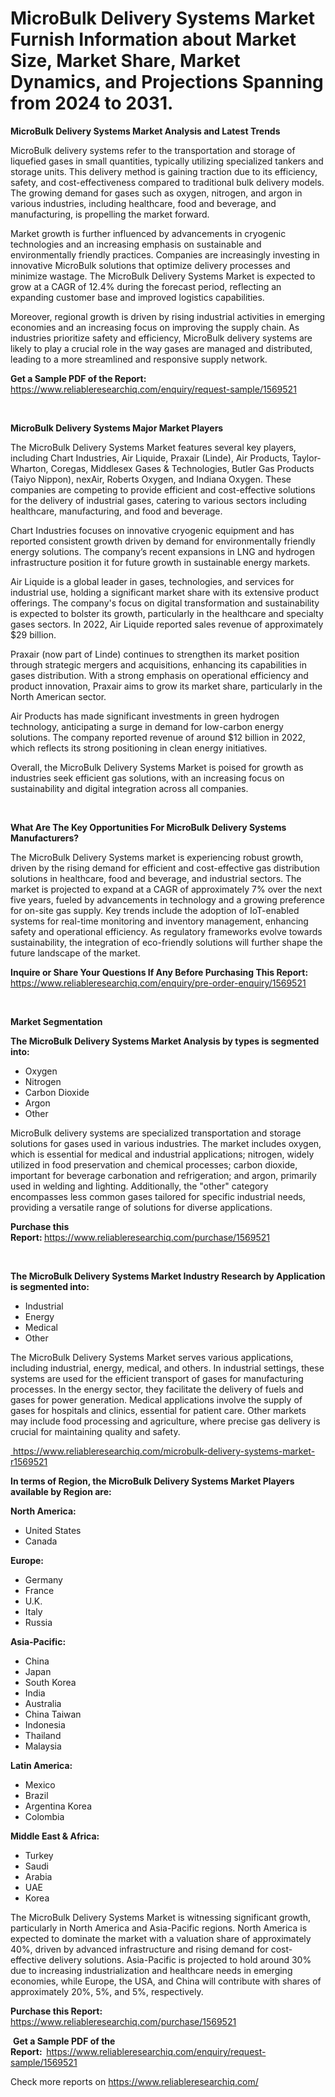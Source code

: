 <p><h1>MicroBulk Delivery Systems Market Furnish Information about Market Size, Market Share, Market Dynamics, and Projections Spanning from 2024 to 2031.</h1></p><p><strong>MicroBulk Delivery Systems Market Analysis and Latest Trends</strong></p>
<p><p>MicroBulk delivery systems refer to the transportation and storage of liquefied gases in small quantities, typically utilizing specialized tankers and storage units. This delivery method is gaining traction due to its efficiency, safety, and cost-effectiveness compared to traditional bulk delivery models. The growing demand for gases such as oxygen, nitrogen, and argon in various industries, including healthcare, food and beverage, and manufacturing, is propelling the market forward.</p><p>Market growth is further influenced by advancements in cryogenic technologies and an increasing emphasis on sustainable and environmentally friendly practices. Companies are increasingly investing in innovative MicroBulk solutions that optimize delivery processes and minimize wastage. The MicroBulk Delivery Systems Market is expected to grow at a CAGR of 12.4% during the forecast period, reflecting an expanding customer base and improved logistics capabilities.</p><p>Moreover, regional growth is driven by rising industrial activities in emerging economies and an increasing focus on improving the supply chain. As industries prioritize safety and efficiency, MicroBulk delivery systems are likely to play a crucial role in the way gases are managed and distributed, leading to a more streamlined and responsive supply network.</p></p>
<p><strong>Get a Sample PDF of the Report:&nbsp;</strong> <a href="https://www.reliableresearchiq.com/enquiry/request-sample/1569521?utm_campaign=1842&utm_medium=2&utm_source=Github&utm_content=ia&utm_term=29122024&utm_id=microbulk-delivery-systems">https://www.reliableresearchiq.com/enquiry/request-sample/1569521</a></p>
<p>&nbsp;</p>
<p><strong>MicroBulk Delivery Systems Major Market Players</strong></p>
<p><p>The MicroBulk Delivery Systems Market features several key players, including Chart Industries, Air Liquide, Praxair (Linde), Air Products, Taylor-Wharton, Coregas, Middlesex Gases & Technologies, Butler Gas Products (Taiyo Nippon), nexAir, Roberts Oxygen, and Indiana Oxygen. These companies are competing to provide efficient and cost-effective solutions for the delivery of industrial gases, catering to various sectors including healthcare, manufacturing, and food and beverage.</p><p>Chart Industries focuses on innovative cryogenic equipment and has reported consistent growth driven by demand for environmentally friendly energy solutions. The company’s recent expansions in LNG and hydrogen infrastructure position it for future growth in sustainable energy markets.</p><p>Air Liquide is a global leader in gases, technologies, and services for industrial use, holding a significant market share with its extensive product offerings. The company's focus on digital transformation and sustainability is expected to bolster its growth, particularly in the healthcare and specialty gases sectors. In 2022, Air Liquide reported sales revenue of approximately $29 billion.</p><p>Praxair (now part of Linde) continues to strengthen its market position through strategic mergers and acquisitions, enhancing its capabilities in gases distribution. With a strong emphasis on operational efficiency and product innovation, Praxair aims to grow its market share, particularly in the North American sector.</p><p>Air Products has made significant investments in green hydrogen technology, anticipating a surge in demand for low-carbon energy solutions. The company reported revenue of around $12 billion in 2022, which reflects its strong positioning in clean energy initiatives.</p><p>Overall, the MicroBulk Delivery Systems Market is poised for growth as industries seek efficient gas solutions, with an increasing focus on sustainability and digital integration across all companies.</p></p>
<p>&nbsp;</p>
<p><strong>What Are The Key Opportunities For MicroBulk Delivery Systems Manufacturers?</strong></p>
<p><p>The MicroBulk Delivery Systems market is experiencing robust growth, driven by the rising demand for efficient and cost-effective gas distribution solutions in healthcare, food and beverage, and industrial sectors. The market is projected to expand at a CAGR of approximately 7% over the next five years, fueled by advancements in technology and a growing preference for on-site gas supply. Key trends include the adoption of IoT-enabled systems for real-time monitoring and inventory management, enhancing safety and operational efficiency. As regulatory frameworks evolve towards sustainability, the integration of eco-friendly solutions will further shape the future landscape of the market.</p></p>
<p><strong>Inquire or Share Your Questions If Any Before Purchasing This Report:</strong> <a href="https://www.reliableresearchiq.com/enquiry/pre-order-enquiry/1569521?utm_campaign=1842&utm_medium=2&utm_source=Github&utm_content=ia&utm_term=29122024&utm_id=microbulk-delivery-systems">https://www.reliableresearchiq.com/enquiry/pre-order-enquiry/1569521</a></p>
<p>&nbsp;</p>
<p><strong>Market Segmentation</strong></p>
<p><strong>The MicroBulk Delivery Systems Market Analysis by types is segmented into:</strong></p>
<p><ul><li>Oxygen</li><li>Nitrogen</li><li>Carbon Dioxide</li><li>Argon</li><li>Other</li></ul></p>
<p><p>MicroBulk delivery systems are specialized transportation and storage solutions for gases used in various industries. The market includes oxygen, which is essential for medical and industrial applications; nitrogen, widely utilized in food preservation and chemical processes; carbon dioxide, important for beverage carbonation and refrigeration; and argon, primarily used in welding and lighting. Additionally, the "other" category encompasses less common gases tailored for specific industrial needs, providing a versatile range of solutions for diverse applications.</p></p>
<p><strong>Purchase this Report:&nbsp;</strong><a href="https://www.reliableresearchiq.com/purchase/1569521?utm_campaign=1842&utm_medium=2&utm_source=Github&utm_content=ia&utm_term=29122024&utm_id=microbulk-delivery-systems">https://www.reliableresearchiq.com/purchase/1569521</a></p>
<p>&nbsp;</p>
<p><strong>The MicroBulk Delivery Systems Market Industry Research by Application is segmented into:</strong></p>
<p><ul><li>Industrial</li><li>Energy</li><li>Medical</li><li>Other</li></ul></p>
<p><p>The MicroBulk Delivery Systems Market serves various applications, including industrial, energy, medical, and others. In industrial settings, these systems are used for the efficient transport of gases for manufacturing processes. In the energy sector, they facilitate the delivery of fuels and gases for power generation. Medical applications involve the supply of gases for hospitals and clinics, essential for patient care. Other markets may include food processing and agriculture, where precise gas delivery is crucial for maintaining quality and safety.</p></p>
<p><a href="https://www.reliableresearchiq.com/microbulk-delivery-systems-market-r1569521?utm_campaign=1842&utm_medium=2&utm_source=Github&utm_content=ia&utm_term=29122024&utm_id=microbulk-delivery-systems">&nbsp;https://www.reliableresearchiq.com/microbulk-delivery-systems-market-r1569521</a></p>
<p><strong>In terms of Region, the MicroBulk Delivery Systems Market Players available by Region are:</strong></p>
<p>
    <p> <strong> North America: </strong>
        <ul>
            <li>United States</li>
            <li>Canada</li>
        </ul>
        </p> 
    <p> <strong> Europe: </strong>
        <ul>
            <li>Germany</li>
            <li>France</li>
            <li>U.K.</li>
            <li>Italy</li>
            <li>Russia</li>
        </ul>
        </p> 
    <p> <strong> Asia-Pacific: </strong>
        <ul>
            <li>China</li>
            <li>Japan</li>
            <li>South Korea</li>
            <li>India</li>
            <li>Australia</li>
            <li>China Taiwan</li>
            <li>Indonesia</li>
            <li>Thailand</li>
            <li>Malaysia</li>
        </ul>
        </p> 
    <p> <strong> Latin America: </strong>
        <ul>
            <li>Mexico</li>
            <li>Brazil</li>
            <li>Argentina Korea</li>
            <li>Colombia</li>
        </ul>
        </p> 
    <p> <strong> Middle East & Africa: </strong>
        <ul>
            <li>Turkey</li>
            <li>Saudi</li>
            <li>Arabia</li>
            <li>UAE</li>
            <li>Korea</li>
        </ul>
    </p>
    </p>
<p><p>The MicroBulk Delivery Systems Market is witnessing significant growth, particularly in North America and Asia-Pacific regions. North America is expected to dominate the market with a valuation share of approximately 40%, driven by advanced infrastructure and rising demand for cost-effective delivery solutions. Asia-Pacific is projected to hold around 30% due to increasing industrialization and healthcare needs in emerging economies, while Europe, the USA, and China will contribute with shares of approximately 20%, 5%, and 5%, respectively.</p></p>
<p><strong>Purchase this Report: </strong><a href="https://www.reliableresearchiq.com/purchase/1569521?utm_campaign=1842&utm_medium=2&utm_source=Github&utm_content=ia&utm_term=29122024&utm_id=microbulk-delivery-systems">https://www.reliableresearchiq.com/purchase/1569521</a></p>
<p>&nbsp;<strong>Get a Sample PDF of the Report:&nbsp;&nbsp;</strong><a href="https://www.reliableresearchiq.com/enquiry/request-sample/1569521?utm_campaign=1842&utm_medium=2&utm_source=Github&utm_content=ia&utm_term=29122024&utm_id=microbulk-delivery-systems">https://www.reliableresearchiq.com/enquiry/request-sample/1569521</a></p>
<p><strong></strong></p>
<p>Check more reports on <a href="https://www.reliableresearchiq.com/?utm_campaign=1842&utm_medium=2&utm_source=Github&utm_content=ia&utm_term=29122024&utm_id=microbulk-delivery-systems">https://www.reliableresearchiq.com/</a></p>